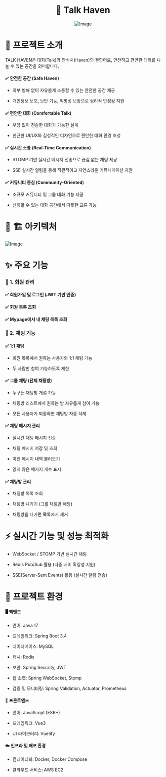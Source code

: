 <div id="top"></div>

<div align="center">

# 🚀 Talk Haven </b>

![Image](https://github.com/user-attachments/assets/b3dba348-797e-400b-a877-3b296ddc6d32)
</div>

# 👋 프로젝트 소개

TALK HAVEN은 대화(Talk)와 안식처(Haven)의 결합어로, 안전하고 편안한 대화를 나눌 수 있는 공간을 의미합니다.

#### ✅ 안전한 공간 (Safe Haven)

  - 외부 방해 없이 자유롭게 소통할 수 있는 안전한 공간 제공

  - 개인정보 보호, 보안 기능, 익명성 보장으로 심리적 안정감 지원

#### ✅ 편안한 대화 (Comfortable Talk)

  - 부담 없이 진솔한 대화가 가능한 설계

  - 친근한 UI/UX와 감성적인 디자인으로 편안한 대화 환경 조성

#### ✅ 실시간 소통 (Real-Time Communication)

  - STOMP 기반 실시간 메시지 전송으로 끊김 없는 채팅 제공

  - SSE 실시간 알림을 통해 직관적이고 자연스러운 커뮤니케이션 지원

#### ✅ 커뮤니티 중심 (Community-Oriented)

  - 소규모 커뮤니티 및 그룹 대화 기능 제공

  - 신뢰할 수 있는 대화 공간에서 따뜻한 교류 가능

# 📌 🏗️ 아키텍처
![Image](https://github.com/user-attachments/assets/6296456a-a063-444d-b8eb-024d052d01d1)

# ✨ 주요 기능

### 🔐 1. 회원 관리

#### ✅ 회원가입 및 로그인 (JWT 기반 인증)

#### ✅ 회원 목록 조회

#### ✅ Mypage에서 내 채팅 목록 조회

### 💬 2. 채팅 기능

#### ✅ 1:1 채팅

  - 회원 목록에서 원하는 사용자와 1:1 채팅 가능

  - 두 사람만 참여 가능하도록 제한

#### ✅ 그룹 채팅 (단체 채팅방)

  - 누구든 채팅방 개설 가능

  - 채팅방 리스트에서 원하는 방 자유롭게 참여 가능

  - 모든 사용자가 퇴장하면 채팅방 자동 삭제

#### ✅ 채팅 메시지 관리

  - 실시간 채팅 메시지 전송

  - 채팅 메시지 저장 및 조회

  - 이전 메시지 내역 불러오기

  - 읽지 않은 메시지 개수 표시

#### ✅ 채팅방 관리

  - 채팅방 목록 조회

  - 채팅방 나가기 (그룹 채팅만 해당)

  - 채팅방을 나가면 목록에서 제거

# ⚡ 실시간 기능 및 성능 최적화

  - WebSocket / STOMP 기반 실시간 채팅

  - Redis Pub/Sub 활용 (다중 서버 확장성 지원)

  - SSE(Server-Sent Events) 활용 (실시간 알림 전송)

# 🔧 프로젝트 환경

#### 🖥️ 백엔드

  - 언어: Java 17

  - 프레임워크: Spring Boot 3.4

  - 데이터베이스: MySQL

  - 캐시: Redis

  - 보안: Spring Security, JWT

  - 웹 소켓: Spring WebSocket, Stomp

  - 검증 및 모니터링: Spring Validation, Actuator, Prometheus

#### 🎨 프론트엔드

  - 언어: JavaScript (ES6+)

  - 프레임워크: Vue3

  - UI 라이브러리: Vuetify

#### ☁️ 인프라 및 배포 환경

  - 컨테이너화: Docker, Docker Compose

  - 클라우드 서비스: AWS EC2
